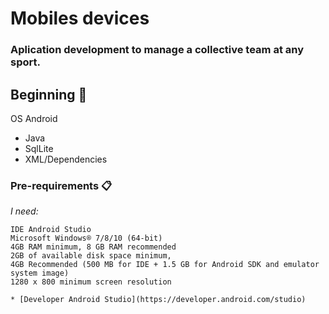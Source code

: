 <h1>Mobiles devices</h1>

<h3>Aplication development to manage a collective team at any sport.</h3>

## Beginning 🚀

<p>OS Android</p>

<ul>
	<li> Java </li>
	<li> SqlLite </li>
	<li> XML/Dependencies </li>
</ul>

### Pre-requirements 📋

_I need:_

	IDE Android Studio
	Microsoft Windows® 7/8/10 (64-bit)
	4GB RAM minimum, 8 GB RAM recommended
	2GB of available disk space minimum,
	4GB Recommended (500 MB for IDE + 1.5 GB for Android SDK and emulator system image)
	1280 x 800 minimum screen resolution

```
* [Developer Android Studio](https://developer.android.com/studio)
```
